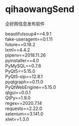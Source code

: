# qihaowangSend
企好网信息发布软件

beautifulsoup4==4.9.1<br/>
fake-useragent==0.1.11<br/>
future==0.18.2<br/>
lxml==4.4.2<br/>
pipenv==2018.11.26<br/>
pyinstaller==4.0<br/>
PyMySQL==0.7.6<br/>
PyQt5==5.15.0<br/>
PyQt5-sip==12.8.1<br/>
pyqtgraph==0.11.0<br/>
PyQtWebEngine==5.15.0<br/>
qtgui==0.0.1<br/>
QtPy==1.9.0<br/>
regex==2020.7.14<br/>
requests==2.22.0<br/>
selenium==3.141.0<br/>
xlwt==1.3.0<br/>
<br/>
